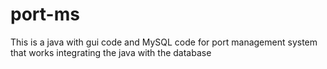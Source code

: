# port-ms
This is a java with gui code and MySQL code for port management system that works integrating the java with the database
